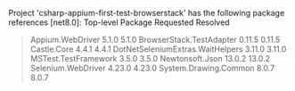 Project 'csharp-appium-first-test-browserstack' has the following package references
  [net8.0]:
  Top-level Package            Requested  Resolved
  > Appium.WebDriver           5.1.0    5.1.0
  > BrowserStack.TestAdapter       0.11.5   0.11.5
  > Castle.Core              4.4.1    4.4.1
  > DotNetSeleniumExtras.WaitHelpers   3.11.0   3.11.0
  > MSTest.TestFramework         3.5.0    3.5.0
  > Newtonsoft.Json            13.0.2   13.0.2
  > Selenium.WebDriver          4.23.0   4.23.0
  > System.Drawing.Common         8.0.7    8.0.7